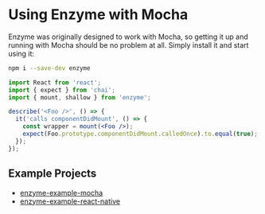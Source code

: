 # Using Enzyme with Mocha

Enzyme was originally designed to work with Mocha, so getting it up and running with Mocha should
be no problem at all. Simply install it and start using it:

```bash
npm i --save-dev enzyme
```

```jsx
import React from 'react';
import { expect } from 'chai';
import { mount, shallow } from 'enzyme';

describe('<Foo />', () => {
  it('calls componentDidMount', () => {
    const wrapper = mount(<Foo />);
    expect(Foo.prototype.componentDidMount.calledOnce).to.equal(true);
  });
});

```


## Example Projects

- [enzyme-example-mocha](https://github.com/lelandrichardson/enzyme-example-mocha)
- [enzyme-example-react-native](https://github.com/lelandrichardson/enzyme-example-react-native)
